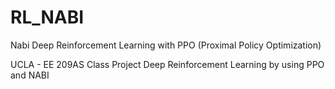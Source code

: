 # RL_NABI
Nabi Deep Reinforcement Learning with PPO (Proximal Policy Optimization)

UCLA - EE 209AS Class Project
Deep Reinforcement Learning by using PPO and NABI
